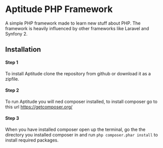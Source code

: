 Aptitude PHP Framework
========

A simple PHP framework made to learn new stuff about PHP. The framework is heavily influenced by other frameworks like Laravel and Synfony 2.

## Installation

#### Step 1

To install Aptitude clone the repository from github or download it as a zipfile.

#### Step 2

To run Aptitude you will ned composer installed, to install composer go to this url https://getcomposer.org/

#### Step 3

When you have installed composer open up the terminal, go the the directory you installed composer in and run `php composer.phar install` to install required packages.